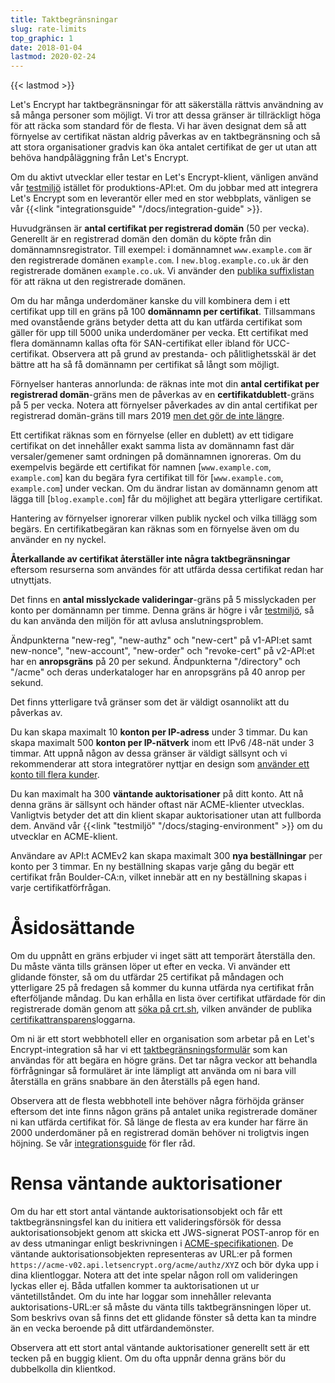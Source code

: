 ```yaml
---
title: Taktbegränsningar
slug: rate-limits
top_graphic: 1
date: 2018-01-04
lastmod: 2020-02-24
---
```


{{< lastmod >}}

Let's Encrypt har taktbegränsningar för att säkerställa rättvis användning av
så många personer som möjligt. Vi tror att dessa gränser är tillräckligt höga
för att räcka som standard för de flesta. Vi har även designat dem så att
förnyelse av certifikat nästan aldrig påverkas av en taktbegränsning och så att
stora organisationer gradvis kan öka antalet certifikat de ger ut utan att
behöva handpåläggning från Let's Encrypt.

Om du aktivt utvecklar eller testar en Let's Encrypt-klient, vänligen använd
vår [testmiljö](/docs/staging-environment) istället för
produktions-API:et. Om du jobbar med att integrera Let's Encrypt som en
leverantör eller med en stor webbplats, vänligen se vår {{<link
"integrationsguide" "/docs/integration-guide" >}}.

Huvudgränsen är <a id="certificates-per-registered-domain"></a>**antal
certifikat per registrerad domän** (50 per vecka). Generellt är en registrerad
domän den domän du köpte från din domännamnsregistrator. Till exempel: i
domännamnet `www.example.com` är den registrerade domänen `example.com`. I
`new.blog.example.co.uk` är den registrerade domänen `example.co.uk`. Vi
använder den [publika suffixlistan](https://publicsuffix.org) för att räkna ut
den registrerade domänen.

Om du har många underdomäner kanske du vill kombinera dem i ett certifikat upp
till en gräns på 100 <a id="names-per-certificate"></a>**domännamn per
certifikat**. Tillsammans med ovanstående gräns betyder detta att du kan
utfärda certifikat som gäller för upp till 5000 unika underdomäner per vecka.
Ett certifikat med flera domännamn kallas ofta för SAN-certifikat eller ibland
för UCC-certifikat. Observera att på grund av prestanda- och pålitlighetsskäl
är det bättre att ha så få domännamn per certifikat så långt som möjligt.


Förnyelser hanteras annorlunda: de räknas inte mot din **antal certifikat per
registrerad domän**-gräns men de påverkas av en **certifikatdublett**-gräns på
5 per vecka. Notera att förnyelser påverkades av din antal certifikat per
registrerad domän-gräns till mars 2019 [men det gör de inte
längre](https://community.letsencrypt.org/t/rate-limits-fixing-certs-per-name-rate-limit-order-of-operations-gotcha/88189).

Ett certifikat räknas som en förnyelse (eller en dublett) av ett tidigare
certifikat on det innehåller exakt samma lista av domännamn fast där
versaler/gemener samt ordningen på domännamnen ignoreras. Om du exempelvis
begärde ett certifikat för namnen [`www.example.com`, `example.com`] kan du
begära fyra certifikat till för [`www.example.com`, `example.com`] under
veckan. Om du ändrar listan av domännamn genom att lägga till
[`blog.example.com`] får du möjlighet att begära ytterligare certifikat.

Hantering av förnyelser ignorerar vilken publik nyckel och vilka tillägg som
begärs. En certifikatbegäran kan räknas som en förnyelse även om du använder en
ny nyckel.

**Återkallande av certifikat återställer inte några taktbegränsningar**
eftersom resurserna som användes för att utfärda dessa certifikat redan har
utnyttjats.

Det finns en <a id="failed-validations"></a>**antal misslyckade
valideringar**-gräns på 5 misslyckaden per konto per domännamn per timme. Denna
gräns är högre i vår [testmiljö](/docs/staging-environment), så du
kan använda den miljön för att avlusa anslutningsproblem.

Ändpunkterna "new-reg", "new-authz" och "new-cert" på v1-API:et samt new-nonce",
"new-account", "new-order" och "revoke-cert" på v2-API:et har en <a
id="overall-requests"></a>**anropsgräns** på 20 per sekund. Ändpunkterna
"/directory" och "/acme" och deras underkataloger har en anropsgräns på 40 anrop
per sekund.

Det finns ytterligare två gränser som det är väldigt osannolikt att du påverkas av.

Du kan skapa maximalt 10 <a id="accounts-per-ip-address"></a>**konton per
IP-adress** under 3 timmar. Du kan skapa maximalt 500 **konton per IP-nätverk**
inom ett IPv6 /48-nät under 3 timmar. Att uppnå någon av dessa gränser är
väldigt sällsynt och vi rekommenderar att stora integratörer nyttjar en design
som [använder ett konto till flera kunder](/docs/integration-guide).

Du kan maximalt ha 300 <a id="pending-authorizations"></a>**väntande
auktorisationer** på ditt konto. Att nå denna gräns är sällsynt och händer
oftast när ACME-klienter utvecklas. Vanligtvis betyder det att din klient skapar
auktorisationer utan att fullborda dem. Använd vår {{<link "testmiljö"
"/docs/staging-environment" >}} om du utvecklar en ACME-klient.

Användare av API:t ACMEv2 kan skapa maximalt 300 <a id="new-orders"></a>**nya
beställningar** per konto per 3 timmar. En ny beställning skapas varje gång du
begär ett certifikat från Boulder-CA:n, vilket innebär att en ny beställning
skapas i varje certifikatförfrågan.

# <a id="overrides"></a>Åsidosättande

Om du uppnått en gräns erbjuder vi inget sätt att temporärt återställa den. Du
måste vänta tills gränsen löper ut efter en vecka. Vi använder ett glidande
fönster, så om du utfärdar 25 certifikat på måndagen och ytterligare 25 på
fredagen så kommer du kunna utfärda nya certifikat från efterföljande måndag.
Du kan erhålla en lista över certifikat utfärdade för din registrerade domän
genom att [söka på crt.sh](https://crt.sh), vilken använder de publika
[certifikattransparens](https://www.certificate-transparency.org)loggarna.

Om ni är ett stort webbhotell eller en organisation som arbetar på en Let's
Encrypt-integration så har vi ett
[taktbegränsningsformulär](https://goo.gl/forms/plqRgFVnZbdGhE9n1) som kan
användas för att begära en högre gräns. Det tar några veckor att behandla
förfrågningar så formuläret är inte lämpligt att använda om ni bara vill
återställa en gräns snabbare än den återställs på egen hand.

Observera att de flesta webbhotell inte behöver några förhöjda gränser eftersom
det inte finns någon gräns på antalet unika registrerade domäner ni kan utfärda
certifikat för. Så länge de flesta av era kunder har färre än 2000 underdomäner
på en registrerad domän behöver ni troligtvis ingen höjning. Se vår
[integrationsguide](/docs/integration-guide) för fler råd.

# <a id="clearing-pending"></a>Rensa väntande auktorisationer

Om du har ett stort antal väntande auktorisationsobjekt och får ett
taktbegränsningsfel kan du initiera ett valideringsförsök för dessa
auktorisationsobjekt genom att skicka ett JWS-signerat POST-anrop för en av
dess utmaningar enligt beskrivningen i
[ACME-specifikationen](https://tools.ietf.org/html/rfc8555#section-7.5.1). De
väntande auktorisationsobjekten representeras av URL:er på formen
`https://acme-v02.api.letsencrypt.org/acme/authz/XYZ` och bör dyka upp i dina
klientloggar. Notera att det inte spelar någon roll om valideringen lyckas
eller ej. Båda utfallen kommer ta auktorisationen ut ur väntetillståndet. Om du
inte har loggar som innehåller relevanta auktorisations-URL:er så måste du
vänta tills taktbegränsningen löper ut. Som beskrivs ovan så finns det ett
glidande fönster så detta kan ta mindre än en vecka beroende på ditt
utfärdandemönster.

Observera att ett stort antal väntande auktorisationer generellt sett är ett
tecken på en buggig klient. Om du ofta uppnår denna gräns bör du dubbelkolla
din klientkod.
